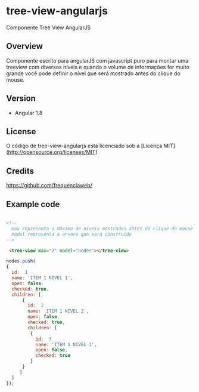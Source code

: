 # tree-view-angularjs
Componente Tree View AngularJS

## Overview

Componente escrito para angularJS com javascript puro para montar uma treeview com diversos níveis e quando o volume de informações for muito grande você pode
definir o nível que será mostrado antes do clique do mouse.

## Version

- Angular 1.8

## License

O código de tree-view-angularjs está licenciado sob a [Licença MIT] (http://opensource.org/licenses/MIT)

## Credits

https://github.com/frequenciaweb/

## Example code


```html

<!--  
  max representa o máximo de níveis mostrados antes do clique do mouse pode colocar 0 
  model representa a arvore que será construida
-->

 <tree-view max="2" model="nodes"></tree-view>

```

```javascript
nodes.push(
{
  id:  1
  name: 'ITEM 1 NIVEL 1',
  open: false,
  checked: true,                                            
  children: [
      {
        id:  2
        name: 'ITEM 1 NIVEL 2',
        open: false,
        checked: true,  
        children: [
         {
           id:  3
           name: 'ITEM 1 NIVEL 3',
           open: false,
           checked: true
         }
      }
     ]
  ] 
});

```
